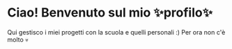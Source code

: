 # Ciao! Benvenuto sul mio ✨profilo✨
Qui gestisco i miei progetti con la scuola e quelli personali :)
Per ora non c'è molto 💀 
